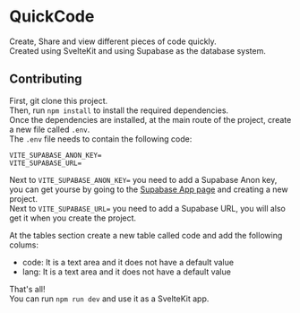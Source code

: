 # QuickCode
Create, Share and view different pieces of code quickly. <br>
Created using SvelteKit and using Supabase as the database system. <br>

## Contributing
First, git clone this project. <br>
Then, run `npm install` to install the required dependencies. <br>
Once the dependencies are installed, at the main route of the project, create a new file called `.env`. <br>
The `.env` file needs to contain the following code: 

```.env
VITE_SUPABASE_ANON_KEY=
VITE_SUPABASE_URL=
```

Next to `VITE_SUPABASE_ANON_KEY=` you need to add a Supabase Anon key, you can get yourse by going to the [Supabase App page](https://app.supabase.io) and creating a new project.<br>
Next to `VITE_SUPABASE_URL=` you need to add a Supabase URL, you will also get it when you create the project.<br>


At the tables section create a new table called code and add the following colums: <br>

- code: It is a text area and it does not have a default value
- lang: It is a text area and it does not have a default value

That's all! <br>
You can run `npm run dev` and use it as a SvelteKit app. <br>